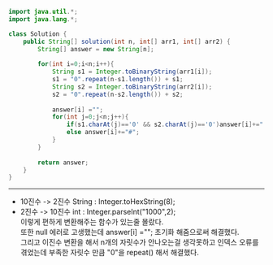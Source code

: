 ```java
import java.util.*;
import java.lang.*;

class Solution {
    public String[] solution(int n, int[] arr1, int[] arr2) {
        String[] answer = new String[n];
        
        for(int i=0;i<n;i++){
            String s1 = Integer.toBinaryString(arr1[i]);
            s1 = "0".repeat(n-s1.length()) + s1;  
            String s2 = Integer.toBinaryString(arr2[i]);
            s2 = "0".repeat(n-s2.length()) + s2;  
            
            answer[i] ="";
            for(int j=0;j<n;j++){
                if(s1.charAt(j)=='0' && s2.charAt(j)=='0')answer[i]+=" ";
                else answer[i]+="#";
            }
        }
        
        return answer;
    }
}
```

---
- 10진수 -> 2진수 String : Integer.toHexString(8);
- 2진수 -> 10진수 int : Integer.parseInt("1000",2);  
이렇게 편하게 변환해주는 함수가 있는줄 몰랐다.  
또한 null 에러로 고생했는데 answer[i] =""; 초기화 해줌으로써 해결했다.  
그리고 이진수 변환을 해서 n개의 자릿수가 안나오는걸 생각못하고 인덱스 오류를 겪었는데 부족한 자릿수 만큼 "0"을 repeat() 해서 해결했다.   

